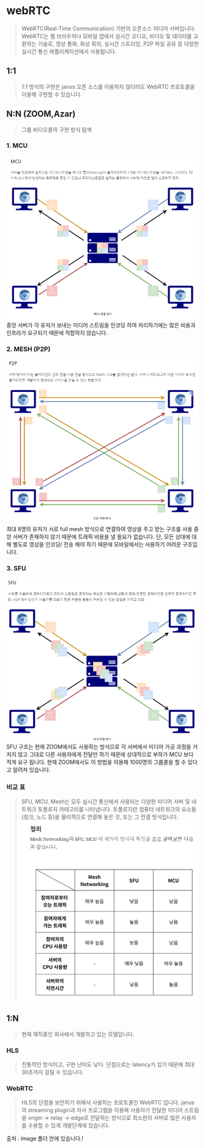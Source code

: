 # webRTC

> WebRTC(Real-Time Communication) 기반의 오픈소스 미디어 서버입니다. WebRTC는 웹 브라우저나 모바일 앱에서 실시간 오디오, 비디오 및 데이터를 교환하는 기술로, 영상 통화, 화상 회의, 실시간 스트리밍, P2P 파일 공유 등 다양한 실시간 통신 애플리케이션에서 사용됩니다.

## 1:1 
> 1:1 방식의 구현은 janus 오픈 소스를 이용하지 않더라도 WebRTC 프로토콜을 이용해 구현할 수 있습니다.

## N:N (ZOOM,Azar)

> 그룹 비디오콜의 구현 방식 탐색  
### 1. MCU   
![Alt text](image/image-2.png)
중앙 서버가 각 유저가 보내는 미디어 스트림을 인코딩 하여 처리하기에는 많은 비용과 인프라가 요구되기 때문에 적합하지 않습니다.

   
### 2. MESH (P2P)
![Alt text](image/image-4.png)
최대 8명의 유저가 서로 full mesh 방식으로 연결하여 영상을 주고 받는 구조를 사용
중앙 서버가 존재하지 않기 때문에 트래픽 비용을 낼 필요가 없습니다. 
단, 모든 상대에 대해 별도로 영상을 인코딩/ 전송 해야 하기 때문에 모바일에서는 사용하기 어려운 구조입니다.

### 3. SFU 
![Alt text](image/image-3.png)
SFU 구조는 현재 ZOOM에서도 사용하는 방식으로 각 서버에서 미디어 가공 과정을 거치지 않고 그대로 다른 사용자에게 전달만 하기 때문에 상대적으로 부하가 MCU 보다 적게 요구 됩니다.
현재 ZOOM에서도 이 방법을 이용해 1000명의 그룹콜을 할 수 있다고 알려져 있습니다.

### 비교 표
> SFU, MCU, Mesh는 모두 실시간 통신에서 사용되는 다양한 미디어 서버 및 네트워크 토폴로지 카테고리를 나타냅니다.
토폴로지란 컴퓨터 네트워크의 요소들(링크, 노드 등)을 물리적으로 연결해 놓은 것, 또는 그 연결 방식입니다.
![Alt text](image/image.png)

## 1:N 
> 현재 재직중인 회사에서 개발하고 있는 모델입니다.

### HLS 
> 전통적인 방식이고, 구현 난이도 낮다. 단점으로는 latency가 있기 때문에 최대 30초까지 걸릴 수 있습니다.

### WebRTC
> HLS의 단점을 보안하기 위해서 사용하는 프로토콜인 WebRTC 입니다.
janus의 streaming plugin과 자사 프로그램을 이용해 사용자가 전달한 미디어 스트림을 origin -> relay -> edge로 전달하는 방식으로 최소한의 서버로 많은 사용자를 수용할 수 있게 개발단계에 있습니다.

출처 : image 폴더 안에 있습니다.!